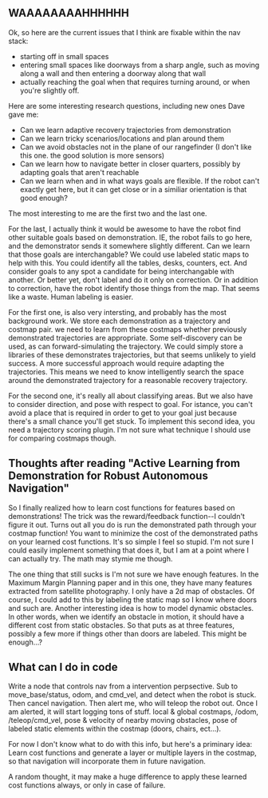 ## WAAAAAAAAHHHHHH

Ok, so here are the current issues that I think are fixable within the nav stack:

 - starting off in small spaces
 - entering small spaces like doorways from a sharp angle, such as moving along a wall and then entering a doorway along that wall
 - actually reaching the goal when that requires turning around, or when you're slightly off.

Here are some interesting research questions, including new ones Dave gave me:

 - Can we learn adaptive recovery trajectories from demonstration
 - Can we learn tricky scenarios/locations and plan around them
 - Can we avoid obstacles not in the plane of our rangefinder (I don't like this one. the good solution is more sensors)
 - Can we learn how to navigate better in closer quarters, possibly by adapting goals that aren't reachable
 - Can we learn when and in what ways goals are flexible. If the robot can't exactly get here, but it can get close or in a similiar orientation is that good enough?

The most interesting to me are the first two and the last one.

For the last, I actually think it would be awesome to have the robot find other suitable goals based on demonstration. IE, the robot fails to go here, and the demonstrator sends it somewhere slightly different. Can we learn that those goals are interchangable? We could use labeled static maps to help with this. You could identify all the tables, desks, counters, ect. And consider goals to any spot a candidate for being interchangable with another. Or better yet, don't label and do it only on correction. Or in addition to correction, have the robot identify those things from the map. That seems like a waste. Human labeling is easier.

For the first one, is also very intersting, and probably has the most background work. We store each demonstration as a trajectory and costmap pair. we need to learn from these costmaps whether previously demonstrated trajectories are appropriate. Some self-discovery can be used, as can forward-simulating the trajectory. We could simply store a libraries of these demonstrates trajectories, but that seems unlikely to yield success. A more successful approach would require adapting the trajectories. This means we need to know intelligently search the space around the demonstrated trajectory for a reasonable recovery trajectory.

For the second one, it's really all about classifying areas. But we also have to consider direction, and pose with respect to goal. For istance, you can't avoid a place that is required in order to get to your goal just because there's a small chance you'll get stuck. To implement this second idea, you need a trajectory scoring plugin. I'm not sure what technique I should use for comparing costmaps though.


## Thoughts after reading "Active Learning from Demonstration for Robust Autonomous Navigation"

So I finally realized how to learn cost functions for features based on demonstrations! The trick was the reward/feedback function--I couldn't figure it out. Turns out all you do is run the demonstrated path through your costmap function! You want to minimize the cost of the demonstrated paths on your learned cost functions. It's so simple I feel so stupid. I'm not sure I could easily implement something that does it, but I am at a point where I can actually try. The math may stymie me though.

The one thing that still sucks is I'm not sure we have enough features. In the Maximum Margin Planning paper and in this one, they have many features extracted from satellite photography. I only have a 2d map of obstacles. Of course, I could add to this by labeling the static map so I know where doors and such are. Another interesting idea is how to model dynamic obstacles. In other words, when we identify an obstacle in motion, it should have a different cost from static obstacles. So that puts as at three features, possibly a few more if things other than doors are labeled. This might be enough...?

## What can I do in code

Write a node that controls nav from a intervention perpsective. Sub to move_base/status, odom, and cmd_vel, and detect when the robot is stuck. Then cancel navigation. Then alert me, who will teleop the robot out. Once I am alerted, it will start logging tons of stuff. local & global costmaps, /odom, /teleop/cmd_vel, pose & velocity of nearby moving obstacles, pose of labeled static elements within the costmap (doors, chairs, ect...).

For now I don't know what to do with this info, but here's a priminary idea: Learn cost functions and generate a layer or multiple layers in the costmap, so that navigation will incorporate them in future navigation.

A random thought, it may make a huge difference to apply these learned cost functions always, or only in case of failure.
